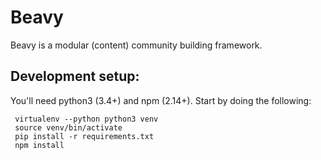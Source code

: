 # Beavy

Beavy is a modular (content) community building framework.

## Development setup:

You'll need python3 (3.4+) and npm (2.14+). Start by doing the following:

```
 virtualenv --python python3 venv
 source venv/bin/activate
 pip install -r requirements.txt
 npm install
```
